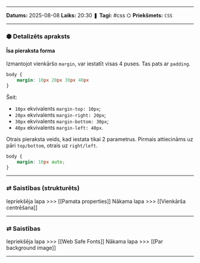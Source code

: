 ___

**Datums:** 2025-08-08
**Laiks:** 20:30
❚ **Tagi:** #css
⌬ **Priekšmets:**  `CSS`

---
### ⬢ Detalizēts apraksts
#### Īsa pieraksta forma

Izmantojot vienkāršo `margin`, var iestatīt visas 4 puses. Tas pats ar `padding`.

```css
body {
	margin: 10px 20px 30px 40px
}
```

Šeit:

- `10px` ekvivalents `margin-top: 10px`;
- `20px` ekvivalents `margin-right: 20px`;
- `30px` ekvivalents `margin-bottom: 30px`;
- `40px` ekvivalents `margin-left: 40px`.

Otrais pieraksta veids, kad iestata tikai 2 parametrus. Pirmais attiecināms uz pāri `top/bottom`, otrais uz `right/left`.

```css
body {
	margin: 10px auto;
}
```

---
### ⇄ Saistības (strukturēts)

Iepriekšēja lapa >>> [[Pamata properties]]
Nākama lapa >>> [[Vienkārša centrēšana]]

---
### ⇄ Saistības

Iepriekšēja lapa >>> [[Web Safe Fonts]]
Nākama lapa >>> [[Par background image]]

---